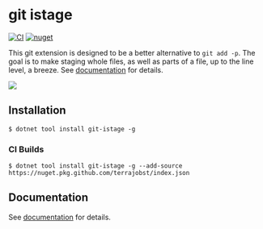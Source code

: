 # git istage

[![CI](https://github.com/terrajobst/git-istage/workflows/CI/badge.svg)](https://github.com/terrajobst/git-istage/actions?query=workflow%3ACI)
[![nuget](https://img.shields.io/nuget/v/git-istage.svg)](https://www.nuget.org/packages/git-istage/)

This git extension is designed to be a better alternative to `git add -p`.
The goal is to make staging whole files, as well as parts of a file, up to
the line level, a breeze. See [documentation](docs/about.md) for details.

[![](docs/thumbnail.png)](https://www.youtube.com/watch?v=2nNJly4uim0)

## Installation

    $ dotnet tool install git-istage -g

### CI Builds

    $ dotnet tool install git-istage -g --add-source https://nuget.pkg.github.com/terrajobst/index.json

## Documentation

See [documentation](docs/about.md) for details.
